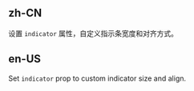 ## zh-CN

设置 `indicator` 属性，自定义指示条宽度和对齐方式。

## en-US

Set `indicator` prop to custom indicator size and align.
